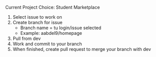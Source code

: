 Current Project Choice: Student Marketplace

1. Select issue to work on
2. Create branch for issue
    - Branch name = tu login/issue selected
    - Example: aabdel9/homepage
3. Pull from dev
4. Work and commit to your branch
5. When finished, create pull request to merge your branch with dev
